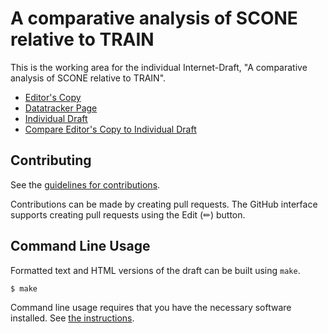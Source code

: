 # A comparative analysis of SCONE relative to TRAIN

This is the working area for the individual Internet-Draft, "A comparative analysis of SCONE relative to TRAIN".

* [Editor's Copy](https://martinthomson.github.io/scone-merge-criticisms/#go.draft-thomson-scone-merge-criticisms.html)
* [Datatracker Page](https://datatracker.ietf.org/doc/draft-thomson-scone-merge-criticisms)
* [Individual Draft](https://datatracker.ietf.org/doc/html/draft-thomson-scone-merge-criticisms)
* [Compare Editor's Copy to Individual Draft](https://martinthomson.github.io/scone-merge-criticisms/#go.draft-thomson-scone-merge-criticisms.diff)


## Contributing

See the
[guidelines for contributions](https://github.com/martinthomson/scone-merge-criticisms/blob/main/CONTRIBUTING.md).

Contributions can be made by creating pull requests.
The GitHub interface supports creating pull requests using the Edit (✏) button.


## Command Line Usage

Formatted text and HTML versions of the draft can be built using `make`.

```sh
$ make
```

Command line usage requires that you have the necessary software installed.  See
[the instructions](https://github.com/martinthomson/i-d-template/blob/main/doc/SETUP.md).

